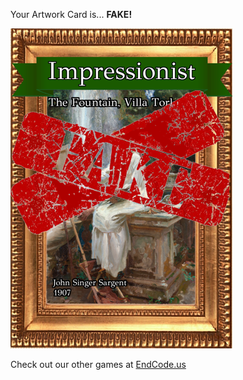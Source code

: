 Your Artwork Card is... 
  **FAKE!**
 
 ![alt text](ArtworThe_Fountain__Villa_Torlonia_Fake[face,1].png?raw=true "Artwork Card")  
 
 
 
 
 
 Check out our other games at [EndCode.us](https://endcode.us/)